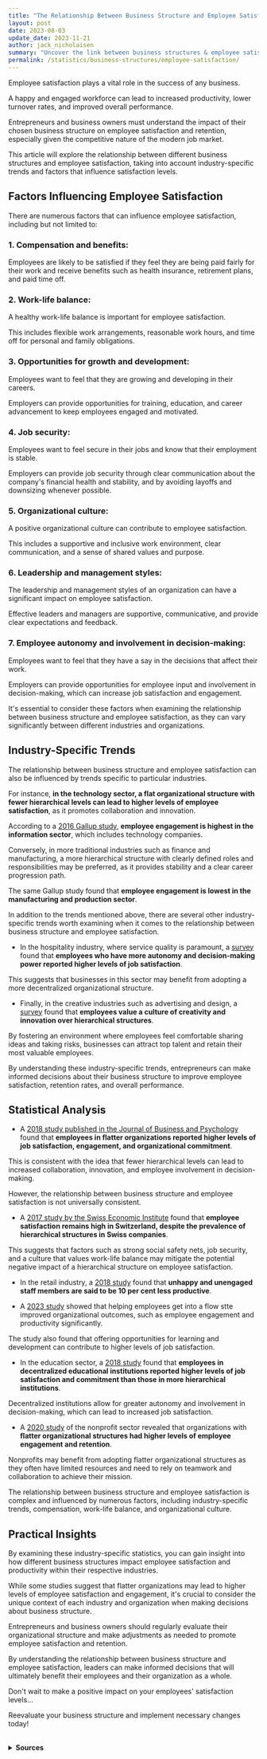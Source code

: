 ```yaml
---
title: "The Relationship Between Business Structure and Employee Satisfaction"
layout: post
date: 2023-08-03
update_date: 2023-11-21
author: jack_nicholaisen
summary: "Uncover the link between business structures & employee satisfaction. Boost retention with industry trends & informed decisions. Optimize your business today!"
permalink: /statistics/business-structures/employee-satisfaction/
---
```


Employee satisfaction plays a vital role in the success of any business. 

A happy and engaged workforce can lead to increased productivity, lower turnover rates, and improved overall performance. 

Entrepreneurs and business owners must understand the impact of their chosen business structure on employee satisfaction and retention, especially given the competitive nature of the modern job market. 

This article will explore the relationship between different business structures and employee satisfaction, taking into account industry-specific trends and factors that influence satisfaction levels.

## Factors Influencing Employee Satisfaction

There are numerous factors that can influence employee satisfaction, including but not limited to:

### 1.  Compensation and benefits:

Employees are likely to be satisfied if they feel they are being paid fairly for their work and receive benefits such as health insurance, retirement plans, and paid time off.

### 2.  Work-life balance:

A healthy work-life balance is important for employee satisfaction. 

This includes flexible work arrangements, reasonable work hours, and time off for personal and family obligations.

### 3.  Opportunities for growth and development:

Employees want to feel that they are growing and developing in their careers. 

Employers can provide opportunities for training, education, and career advancement to keep employees engaged and motivated.

### 4.  Job security:

Employees want to feel secure in their jobs and know that their employment is stable. 

Employers can provide job security through clear communication about the company's financial health and stability, and by avoiding layoffs and downsizing whenever possible.

### 5.  Organizational culture:

A positive organizational culture can contribute to employee satisfaction. 

This includes a supportive and inclusive work environment, clear communication, and a sense of shared values and purpose.

### 6.  Leadership and management styles:

The leadership and management styles of an organization can have a significant impact on employee satisfaction. 

Effective leaders and managers are supportive, communicative, and provide clear expectations and feedback.

### 7.  Employee autonomy and involvement in decision-making:

Employees want to feel that they have a say in the decisions that affect their work. 

Employers can provide opportunities for employee input and involvement in decision-making, which can increase job satisfaction and engagement.

It's essential to consider these factors when examining the relationship between business structure and employee satisfaction, as they can vary significantly between different industries and organizations.

## Industry-Specific Trends

The relationship between business structure and employee satisfaction can also be influenced by trends specific to particular industries. 

For instance, **in the technology sector, a flat organizational structure with fewer hierarchical levels can lead to higher levels of employee satisfaction**, as it promotes collaboration and innovation. 

According to a [2016 Gallup study](https://www.gallup.com/workplace/236198/employee-engagement-drives-growth.aspx), **employee engagement is highest in the information sector**, which includes technology companies.

Conversely, in more traditional industries such as finance and manufacturing, a more hierarchical structure with clearly defined roles and responsibilities may be preferred, as it provides stability and a clear career progression path. 

The same Gallup study found that **employee engagement is lowest in the manufacturing and production sector**.

In addition to the trends mentioned above, there are several other industry-specific trends worth examining when it comes to the relationship between business structure and employee satisfaction.

-   In the hospitality industry, where service quality is paramount, a [survey](https://www.hospitalitynet.org/opinion/4081809.html) found that **employees who have more autonomy and decision-making power reported higher levels of job satisfaction**. 

This suggests that businesses in this sector may benefit from adopting a more decentralized organizational structure.

-   Finally, in the creative industries such as advertising and design, a [survey](https://www.benjaminjbutler.com) found that **employees value a culture of creativity and innovation over hierarchical structures**. 

By fostering an environment where employees feel comfortable sharing ideas and taking risks, businesses can attract top talent and retain their most valuable employees.

By understanding these industry-specific trends, entrepreneurs can make informed decisions about their business structure to improve employee satisfaction, retention rates, and overall performance.

## Statistical Analysis

- A [2018 study published in the Journal of Business and Psychology](https://link.springer.com/article/10.1007/s10869-017-9522-9) found that **employees in flatter organizations reported higher levels of job satisfaction, engagement, and organizational commitment**. 

This is consistent with the idea that fewer hierarchical levels can lead to increased collaboration, innovation, and employee involvement in decision-making.

However, the relationship between business structure and employee satisfaction is not universally consistent. 

- A [2017 study by the Swiss Economic Institute](https://ethz.ch/en.html) found that **employee satisfaction remains high in Switzerland, despite the prevalence of hierarchical structures in Swiss companies**. 

This suggests that factors such as strong social safety nets, job security, and a culture that values work-life balance may mitigate the potential negative impact of a hierarchical structure on employee satisfaction.

-   In the retail industry, a [2018 study](https://www.retailgazette.co.uk/blog/2018/08/comment-the-secret-to-maximising-employee-satisfaction/) found that **unhappy and unengaged staff members are said to be 10 per cent less productive**.

-   A [2023 study](https://www.prnewswire.com/news-releases/organizations-can-increase-employee-engagement-and-productivity-by-helping-employees-achieve-flow-state-according-to-new-mclean--company-research-301820070.html) showed that helping employees get into a flow stte improved organizational outcomes, such as employee engagement and productivity significantly. 

The study also found that offering opportunities for learning and development can contribute to higher levels of job satisfaction.

-   In the education sector, a [2018 study](https://www.tandfonline.com/doi/full/10.1080/23311975.2016.1273082) found that **employees in decentralized educational institutions reported higher levels of job satisfaction and commitment than those in more hierarchical institutions**. 

Decentralized institutions allow for greater autonomy and involvement in decision-making, which can lead to increased job satisfaction.

-   A [2020 study](https://www.hrdive.com/news/preventative-care-a-major-savings-opportunity-for-employers-nonprofit-sa/584844/) of the nonprofit sector revealed that organizations with **flatter organizational structures had higher levels of employee engagement and retention**. 

Nonprofits may benefit from adopting flatter organizational structures as they often have limited resources and need to rely on teamwork and collaboration to achieve their mission.

The relationship between business structure and employee satisfaction is complex and influenced by numerous factors, including industry-specific trends, compensation, work-life balance, and organizational culture. 

## Practical Insights

By examining these industry-specific statistics, you can gain insight into how different business structures impact employee satisfaction and productivity within their respective industries.

While some studies suggest that flatter organizations may lead to higher levels of employee satisfaction and engagement, it's crucial to consider the unique context of each industry and organization when making decisions about business structure.

Entrepreneurs and business owners should regularly evaluate their organizational structure and make adjustments as needed to promote employee satisfaction and retention.

By understanding the relationship between business structure and employee satisfaction, leaders can make informed decisions that will ultimately benefit their employees and their organization as a whole.

Don't wait to make a positive impact on your employees' satisfaction levels...

Reevaluate your business structure and implement necessary changes today!

<br>
<details>
<summary><b>Sources</b></summary>
<br>
<ul>
    <li><a href="https://www.gallup.com/workplace/236198/employee-engagement-drives-growth.aspx">Gallup: Employee Engagement Drives Growth</a></li>
    <li><a href="https://link.springer.com/article/10.1007/s10869-017-9522-9">Journal of Business and Psychology: The Bright Side of Being Flat: The Relationship Between Organizational Structure and Employee Engagement</a></li>
</ul>
</details>

